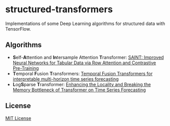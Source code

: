 # structured-transformers
Implementations of some Deep Learning algorithms for structured data with TensorFlow.

## Algorithms
* **S**elf-**A**ttention and **In**tersample Attention **T**ransformer: [SAINT: Improved Neural Networks for Tabular Data via Row Attention and Contrastive Pre-Training](https://arxiv.org/abs/2106.01342)
* **T**emporal **F**usion **T**ransformers: [Temporal Fusion Transformers for interpretable multi-horizon time series forecasting](https://www.sciencedirect.com/science/article/pii/S0169207021000637)
* **L**og**S**parse **T**ransformer: [Enhancing the Locality and Breaking the Memory Bottleneck of Transformer on Time Series Forecasting](https://arxiv.org/abs/1907.00235)


## License
[MIT License](LICENSE)
